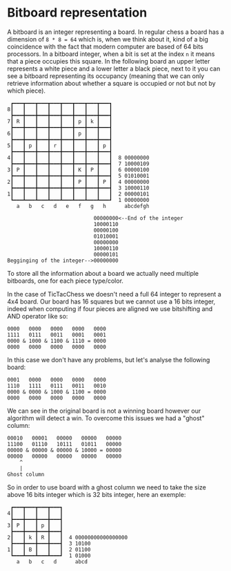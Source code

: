 # Bitboard representation

A bitboard is an integer representing a board. In regular chess a board has a dimension of `8 * 8 = 64` which is, when we think about it, kind of a big coincidence with the fact that modern computer are based of 64 bits processors. In a bitboard integer, when a bit is set at the index `n` it means that a piece occupies this square.
In the following board an upper letter represents a white piece and a lower letter a black piece, next to it you can see a bitboard representing its occupancy (meaning that we can only retrieve information about whether a square is occupied or not but not by which piece).
```
 ┏━━━┳━━━┳━━━┳━━━┳━━━┳━━━┳━━━┳━━━┓
8┃   ┃   ┃   ┃   ┃   ┃   ┃   ┃   ┃
 ┣━━━╋━━━╋━━━╋━━━╋━━━╋━━━╋━━━╋━━━┫
7┃ R ┃   ┃   ┃   ┃   ┃ p ┃ k ┃   ┃
 ┣━━━╋━━━╋━━━╋━━━╋━━━╋━━━╋━━━╋━━━┫ 
6┃   ┃   ┃   ┃   ┃   ┃ p ┃   ┃   ┃
 ┣━━━╋━━━╋━━━╋━━━╋━━━╋━━━╋━━━╋━━━┫
5┃   ┃ p ┃   ┃ r ┃   ┃   ┃   ┃ p ┃
 ┣━━━╋━━━╋━━━╋━━━╋━━━╋━━━╋━━━╋━━━┫
4┃   ┃   ┃   ┃   ┃   ┃   ┃   ┃   ┃  8 00000000
 ┣━━━╋━━━╋━━━╋━━━╋━━━╋━━━╋━━━╋━━━┫  7 10000109
3┃ P ┃   ┃   ┃   ┃   ┃ K ┃ P ┃   ┃  6 00000100
 ┣━━━╋━━━╋━━━╋━━━╋━━━╋━━━╋━━━╋━━━┫  5 01010001
2┃   ┃   ┃   ┃   ┃   ┃ P ┃   ┃ P ┃  4 00000000
 ┣━━━╋━━━╋━━━╋━━━╋━━━╋━━━╋━━━╋━━━┫  3 10000110
1┃   ┃   ┃   ┃   ┃   ┃   ┃   ┃   ┃  2 00000101
 ┗━━━┻━━━┻━━━┻━━━┻━━━┻━━━┻━━━┻━━━┛  1 00000000
   a   b   c   d   e   f   g   h      abcdefgh
```

```
                            00000000<--End of the integer
                            10000110
                            00000100
                            01010001
                            00000000
                            10000110    
                            00000101    
Begginging of the integer-->00000000    
```

To store all the information about a board we actually need multiple bitboards, one for each piece type/color.

In the case of TicTacChess we doesn't need a full 64 integer to represent a 4x4 board. Our board has 16 squares but we cannot use a 16 bits integer, indeed when computing if four pieces are aligned we use bitshifting and AND operator like so:
```
0000   0000   0000   0000   0000
1111   0111   0011   0001   0001
0000 & 1000 & 1100 & 1110 = 0000
0000   0000   0000   0000   0000
```
In this case we don't have any problems, but let's analyse the following board:
```
0001   0000   0000   0000   0000
1110   1111   0111   0011   0010
0000 & 0000 & 1000 & 1100 = 0000
0000   0000   0000   0000   0000
```
We can see in the original board is not a winning board however our algorithm will detect a win. To overcome this issues we had a "ghost" column:

```
00010   00001   00000   00000   00000
11100   01110   10111   01011   00000
00000 & 00000 & 00000 & 10000 = 00000
00000   00000   00000   00000   00000
    ^
    |
Ghost column
```

So in order to use board with a ghost column we need to take the size above 16 bits integer which is 32 bits integer, here an exemple:

```
 ┏━━━┳━━━┳━━━┳━━━┓
4┃   ┃   ┃   ┃   ┃
 ┣━━━╋━━━╋━━━╋━━━┫
3┃ P ┃   ┃ p ┃   ┃
 ┣━━━╋━━━╋━━━╋━━━┫         
2┃   ┃ k ┃ R ┃   ┃  4 00000000000000000
 ┣━━━╋━━━╋━━━╋━━━┫  3 10100
1┃   ┃ B ┃   ┃   ┃  2 01100
 ┗━━━┻━━━┻━━━┻━━━┛  1 01000
   a   b   c   d      abcd
```

